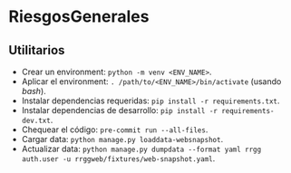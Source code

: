 # RiesgosGenerales

## Utilitarios

* Crear un environment: `python -m venv <ENV_NAME>`.
* Aplicar el environment: `. /path/to/<ENV_NAME>/bin/activate` (usando _bash_).
* Instalar dependencias requeridas: `pip install -r requirements.txt`.
* Instalar dependencias de desarrollo: `pip install -r requirements-dev.txt`.
* Chequear el código: `pre-commit run --all-files`.
* Cargar data: `python manage.py loaddata-websnapshot`.
* Actualizar data: `python manage.py dumpdata --format yaml rrgg auth.user -u rrggweb/fixtures/web-snapshot.yaml`.
